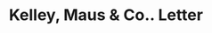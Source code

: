 ---
doi: 10.7916/D8H14D0H
date_other: '1902'
date_other_textual: '1902'
form: correspondence
genre:
- Letters (correspondence)
name:
- Kelley, Maus & Co.
object_in_context_url: https://biggert.cul.columbia.edu/items/view/ave_biggert_00217
subject_hierarchical_geographic:
- Chicago, Illinois, United States
subject_name:
- Kelley, Maus & Co.
title: Kelley, Maus & Co.. Letter
sort_title: Kelley, Maus & Co.. Letter
call_number: ave_biggert_00217
coordinates:
- 41.83694444444445,-87.68472222222222
pid: ave_biggert_00217
identifiers: ave_biggert_00217
thumbnail: false
permalink: /biggert/ave_biggert_00217/
layout: iiif-image-page
---